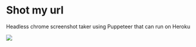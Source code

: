 # Shot my url
Headless chrome screenshot taker using Puppeteer that can run on Heroku

![](https://shot-my-url.herokuapp.com/?url=https://github.com/weeebdev/shot-my-url)

